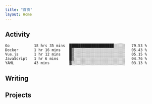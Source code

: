 ```yaml
---
title: "首页"
layout: Home
---
```


## Activity
<!--START_SECTION:waka-->
```text
Go           18 hrs 35 mins  ████████████████████░░░░░   79.53 % 
Docker       1 hr 16 mins    █▒░░░░░░░░░░░░░░░░░░░░░░░   05.43 % 
Vue.js       1 hr 12 mins    █▒░░░░░░░░░░░░░░░░░░░░░░░   05.15 % 
JavaScript   1 hr 6 mins     █▒░░░░░░░░░░░░░░░░░░░░░░░   04.76 % 
YAML         43 mins         ▓░░░░░░░░░░░░░░░░░░░░░░░░   03.13 % 
```
<!--END_SECTION:waka-->

## Writing
<PindedPosts />

## Projects
<Projects />
